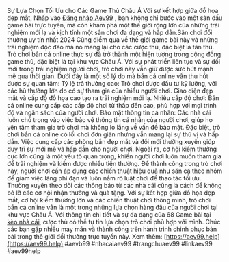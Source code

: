 Sự Lựa Chọn Tối Ưu cho Các Game Thủ Châu Á
Với sự kết hợp giữa đồ họa đẹp mắt, Nhấp vào [Đăng nhập Aev99](https://aev99.help) , bạn không chỉ bước vào một sàn đấu game bài trực tuyến, mà còn khám phá một thế giới rộng lớn của những trải nghiệm mới lạ và kịch tính một sân chơi đa dạng và hấp dẫn.Sân chơi đổi thưởng uy tín nhất 2024 Cùng điểm qua về thế giới game bài này và những trải nghiệm độc đáo mà nó mang lại cho các cược thủ, đặc biệt là tân thủ.
Trò chơi bắn cá online thực sự đã trở thành một hiện tượng trong cộng đồng game thủ, đặc biệt là tại khu vực Châu Á. Với sự phát triển liên tục và sự đổi mới trong trải nghiệm người chơi, trò chơi này vẫn giữ được sức hút mạnh mẽ qua thời gian. Dưới đây là một số lý do mà bắn cá online vẫn thu hút được sự quan tâm:
Tỷ lệ trả thưởng cao: Trò chơi được đầu tư kỹ lưỡng, với các hũ thưởng lớn do có sự tham gia của nhiều người chơi. Giao diện đẹp mắt và cấp độ đồ họa cao tạo ra trải nghiệm mới lạ.
Nhiều cấp độ chơi: Bắn cá online cung cấp các cấp độ chơi từ thấp đến cao, phù hợp với mọi trình độ và ngân sách của người chơi.
Bảo mật thông tin cá nhân: Các nhà cái luôn chú trọng vào việc bảo vệ thông tin cá nhân của người chơi, giúp họ yên tâm tham gia trò chơi mà không lo lắng về vấn đề bảo mật.
Đặc biệt, trò chơi bắn cá online có lối chơi đơn giản nhưng vẫn mang lại sự thú vị và hấp dẫn. Việc cung cấp các phòng bắn đẹp mắt và đổi mới thường xuyên giúp duy trì sự mới mẻ và hấp dẫn cho người chơi. Ngoài ra, cơ hội kiếm thưởng cực lớn cũng là một yếu tố quan trọng, khiến người chơi luôn muốn tham gia để trải nghiệm và kiếm được nhiều tiền thưởng.
Để thành công trong trò chơi này, người chơi cần áp dụng các chiến thuật hiệu quả như săn cá theo nhóm để giảm việc lãng phí đạn và luôn nắm rõ luật chơi để thao tác tối ưu. Thường xuyên theo dõi các thông báo từ các nhà cái cũng là cách để không bỏ lỡ các cơ hội nhận thưởng và quà tặng.
Với sự kết hợp giữa đồ họa đẹp mắt, cơ hội kiếm thưởng lớn và các chiến thuật chơi thông minh, trò chơi bắn cá online vẫn là một trong những lựa chọn hàng đầu của người chơi tại khu vực Châu Á.
Với thông tin chi tiết và sự đa dạng của 68 Game bài tại [kèo nhà cái](https://aev99.help), cược thủ có thể tự tin lựa chọn trò chơi phù hợp với mình. Chúc các bạn gặp nhiều may mắn và thành công trên hành trình chinh phục bàn bài trong thế giới đổi thưởng trực tuyến này.
Xem thêm: [https://aev99.help](https://aev99.help)
#aevb99 #nhacaiaev99 #trangchuaev99 #linkaev99 #aev99help

